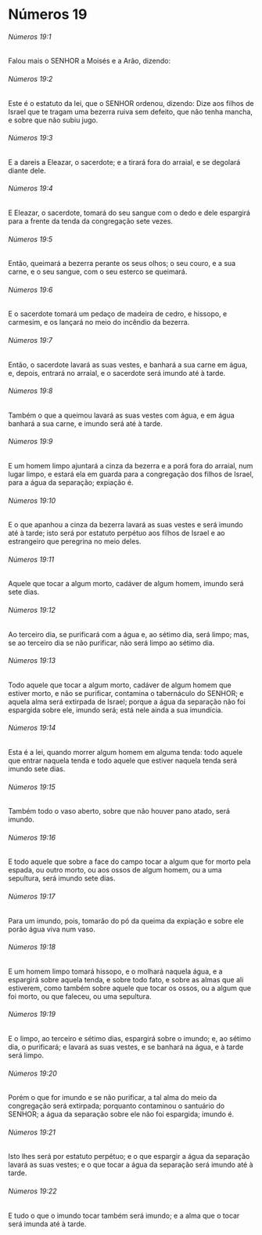 # Números 19

###### Números 19:1

Falou mais o SENHOR a Moisés e a Arão, dizendo:

###### Números 19:2

Este é o estatuto da lei, que o SENHOR ordenou, dizendo: Dize aos filhos de Israel que te tragam uma bezerra ruiva sem defeito, que não tenha mancha, e sobre que não subiu jugo.

###### Números 19:3

E a dareis a Eleazar, o sacerdote; e a tirará fora do arraial, e se degolará diante dele.

###### Números 19:4

E Eleazar, o sacerdote, tomará do seu sangue com o dedo e dele espargirá para a frente da tenda da congregação sete vezes.

###### Números 19:5

Então, queimará a bezerra perante os seus olhos; o seu couro, e a sua carne, e o seu sangue, com o seu esterco se queimará.

###### Números 19:6

E o sacerdote tomará um pedaço de madeira de cedro, e hissopo, e carmesim, e os lançará no meio do incêndio da bezerra.

###### Números 19:7

Então, o sacerdote lavará as suas vestes, e banhará a sua carne em água, e, depois, entrará no arraial, e o sacerdote será imundo até à tarde.

###### Números 19:8

Também o que a queimou lavará as suas vestes com água, e em água banhará a sua carne, e imundo será até à tarde.

###### Números 19:9

E um homem limpo ajuntará a cinza da bezerra e a porá fora do arraial, num lugar limpo, e estará ela em guarda para a congregação dos filhos de Israel, para a água da separação; expiação é.

###### Números 19:10

E o que apanhou a cinza da bezerra lavará as suas vestes e será imundo até à tarde; isto será por estatuto perpétuo aos filhos de Israel e ao estrangeiro que peregrina no meio deles.

###### Números 19:11

Aquele que tocar a algum morto, cadáver de algum homem, imundo será sete dias.

###### Números 19:12

Ao terceiro dia, se purificará com a água e, ao sétimo dia, será limpo; mas, se ao terceiro dia se não purificar, não será limpo ao sétimo dia.

###### Números 19:13

Todo aquele que tocar a algum morto, cadáver de algum homem que estiver morto, e não se purificar, contamina o tabernáculo do SENHOR; e aquela alma será extirpada de Israel; porque a água da separação não foi espargida sobre ele, imundo será; está nele ainda a sua imundícia.

###### Números 19:14

Esta é a lei, quando morrer algum homem em alguma tenda: todo aquele que entrar naquela tenda e todo aquele que estiver naquela tenda será imundo sete dias.

###### Números 19:15

Também todo o vaso aberto, sobre que não houver pano atado, será imundo.

###### Números 19:16

E todo aquele que sobre a face do campo tocar a algum que for morto pela espada, ou outro morto, ou aos ossos de algum homem, ou a uma sepultura, será imundo sete dias.

###### Números 19:17

Para um imundo, pois, tomarão do pó da queima da expiação e sobre ele porão água viva num vaso.

###### Números 19:18

E um homem limpo tomará hissopo, e o molhará naquela água, e a espargirá sobre aquela tenda, e sobre todo fato, e sobre as almas que ali estiverem, como também sobre aquele que tocar os ossos, ou a algum que foi morto, ou que faleceu, ou uma sepultura.

###### Números 19:19

E o limpo, ao terceiro e sétimo dias, espargirá sobre o imundo; e, ao sétimo dia, o purificará; e lavará as suas vestes, e se banhará na água, e à tarde será limpo.

###### Números 19:20

Porém o que for imundo e se não purificar, a tal alma do meio da congregação será extirpada; porquanto contaminou o santuário do SENHOR; a água da separação sobre ele não foi espargida; imundo é.

###### Números 19:21

Isto lhes será por estatuto perpétuo; e o que espargir a água da separação lavará as suas vestes; e o que tocar a água da separação será imundo até à tarde.

###### Números 19:22

E tudo o que o imundo tocar também será imundo; e a alma que o tocar será imunda até à tarde.

